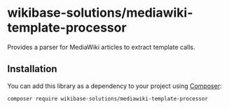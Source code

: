 # wikibase-solutions/mediawiki-template-processor

Provides a parser for MediaWiki articles to extract template calls.

## Installation

You can add this library as a dependency to your project using
[Composer](https://getcomposer.org):

```
composer require wikibase-solutions/mediawiki-template-processor
```